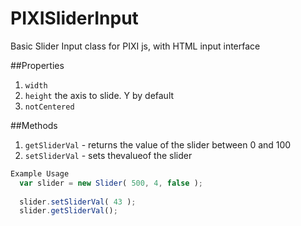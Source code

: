 # PIXISliderInput
Basic Slider Input class for PIXI js, with HTML input interface

##Properties
  1. ``` width ``` 
  2. ``` height ``` the axis to slide. Y by default
  3. ``` notCentered ``` 
  
##Methods

  1. ``` getSliderVal ``` - returns the value of the slider between 0 and 100
  2. ``` setSliderVal ``` - sets thevalueof the slider
  
```js  
Example Usage
  var slider = new Slider( 500, 4, false );
  
  slider.setSliderVal( 43 );
  slider.getSliderVal();
```  

